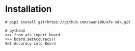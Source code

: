 
# Installation
```
# pip3 install git+https://github.com/owen198/afs-sdk.git
```

```
# python3
>>> from afs import board
>>> board.setAccuracy()
Set Accuracy into Board
```
